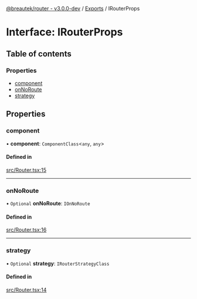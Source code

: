 [@breautek/router - v3.0.0-dev](../README.md) / [Exports](../modules.md) / IRouterProps

# Interface: IRouterProps

## Table of contents

### Properties

- [component](IRouterProps.md#component)
- [onNoRoute](IRouterProps.md#onnoroute)
- [strategy](IRouterProps.md#strategy)

## Properties

### component

• **component**: `ComponentClass`<`any`, `any`\>

#### Defined in

[src/Router.tsx:15](https://github.com/breautek/router/blob/758f475/src/Router.tsx#L15)

___

### onNoRoute

• `Optional` **onNoRoute**: `IOnNoRoute`

#### Defined in

[src/Router.tsx:16](https://github.com/breautek/router/blob/758f475/src/Router.tsx#L16)

___

### strategy

• `Optional` **strategy**: `IRouterStrategyClass`

#### Defined in

[src/Router.tsx:14](https://github.com/breautek/router/blob/758f475/src/Router.tsx#L14)
